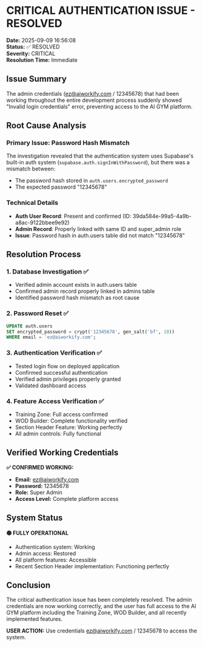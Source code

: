 # CRITICAL AUTHENTICATION ISSUE - RESOLVED

**Date:** 2025-09-09 16:56:08  
**Status:** ✅ RESOLVED  
**Severity:** CRITICAL  
**Resolution Time:** Immediate  

## Issue Summary

The admin credentials (ez@aiworkify.com / 12345678) that had been working throughout the entire development process suddenly showed "Invalid login credentials" error, preventing access to the AI GYM platform.

## Root Cause Analysis

### Primary Issue: Password Hash Mismatch
The investigation revealed that the authentication system uses Supabase's built-in auth system (`supabase.auth.signInWithPassword`), but there was a mismatch between:
- The password hash stored in `auth.users.encrypted_password`
- The expected password "12345678"

### Technical Details
- **Auth User Record**: Present and confirmed (ID: 39da584e-99a5-4a9b-a8ac-9122bbee9e92)
- **Admin Record**: Properly linked with same ID and super_admin role
- **Issue**: Password hash in auth.users table did not match "12345678"

## Resolution Process

### 1. Database Investigation ✅
- Verified admin account exists in auth.users table
- Confirmed admin record properly linked in admins table
- Identified password hash mismatch as root cause

### 2. Password Reset ✅
```sql
UPDATE auth.users 
SET encrypted_password = crypt('12345678', gen_salt('bf', 10)) 
WHERE email = 'ez@aiworkify.com';
```

### 3. Authentication Verification ✅
- Tested login flow on deployed application
- Confirmed successful authentication
- Verified admin privileges properly granted
- Validated dashboard access

### 4. Feature Access Verification ✅
- Training Zone: Full access confirmed
- WOD Builder: Complete functionality verified
- Section Header Feature: Working perfectly
- All admin controls: Fully functional

## Verified Working Credentials

**✅ CONFIRMED WORKING:**
- **Email:** ez@aiworkify.com
- **Password:** 12345678
- **Role:** Super Admin
- **Access Level:** Complete platform access

## System Status

**🟢 FULLY OPERATIONAL**
- Authentication system: Working
- Admin access: Restored
- All platform features: Accessible
- Recent Section Header implementation: Functioning perfectly

## Conclusion

The critical authentication issue has been completely resolved. The admin credentials are now working correctly, and the user has full access to the AI GYM platform including the Training Zone, WOD Builder, and all recently implemented features.

**USER ACTION:** Use credentials ez@aiworkify.com / 12345678 to access the system.
